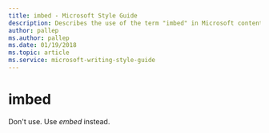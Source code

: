 ```yaml
---
title: imbed - Microsoft Style Guide
description: Describes the use of the term "imbed" in Microsoft content. Don't use.
author: pallep
ms.author: pallep
ms.date: 01/19/2018
ms.topic: article
ms.service: microsoft-writing-style-guide
---
```


# imbed

Don't use. Use *embed* instead.
